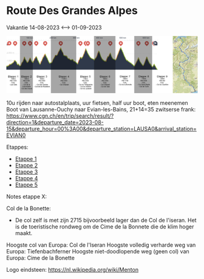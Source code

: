 # Route Des Grandes Alpes
Vakantie 14-08-2023 <--> 01-09-2023

![](Summary.jpg)

10u rijden naar autostalplaats, uur fietsen, half uur boot, eten meenemen
Boot van Lausanne-Ouchy naar Evian-les-Bains, 21+14=35 zwitserse frank: https://www.cgn.ch/en/trip/search/result/?direction=1&departure_date=2023-08-15&departure_hour=00%3A00&departure_station=LAUSA0&arrival_station=EVIAN0


Etappes:
- [Etappe 1](Etappes/Etappe1.md)
- [Etappe 2](Etappes/Etappe2.md)
- [Etappe 3](Etappes/Etappe3.md)
- [Etappe 4](Etappes/Etappe4.md)
- [Etappe 5](Etappes/Etappe5.md)


Notes etappe X:

Col de la Bonette:
 - De col zelf is met zijn 2715 bijvoorbeeld lager dan de Col de l'iseran. Het is de toeristische rondweg om de Cime de la Bonnete die de klim hoger maakt.

Hoogste col van Europa: Col de l'Iseran
Hoogste volledig verharde weg van Europa: Tiefenbachferner
Hoogste niet-doodlopende weg (geen col) van Europa: Cime de la Bonette


Logo eindsteen: https://nl.wikipedia.org/wiki/Menton
